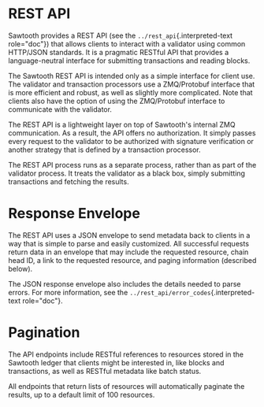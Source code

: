 # REST API

Sawtooth provides a REST API (see the
`../rest_api`{.interpreted-text role="doc"}) that allows clients to
interact with a validator using common HTTP/JSON standards. It is a
pragmatic RESTful API that provides a language-neutral interface for
submitting transactions and reading blocks.

The Sawtooth REST API is intended only as a simple interface for client
use. The validator and transaction processors use a ZMQ/Protobuf
interface that is more efficient and robust, as well as slightly more
complicated. Note that clients also have the option of using the
ZMQ/Protobuf interface to communicate with the validator.

The REST API is a lightweight layer on top of Sawtooth\'s internal ZMQ
communication. As a result, the API offers no authorization. It simply
passes every request to the validator to be authorized with signature
verification or another strategy that is defined by a transaction
processor.

The REST API process runs as a separate process, rather than as part of
the validator process. It treats the validator as a black box, simply
submitting transactions and fetching the results.

# Response Envelope

<!--
  Licensed under Creative Commons Attribution 4.0 International License
  https://creativecommons.org/licenses/by/4.0/
-->

The REST API uses a JSON envelope to send metadata back to clients in a
way that is simple to parse and easily customized. All successful
requests return data in an envelope that may include the requested
resource, chain head ID, a link to the requested resource, and paging
information (described below).

The JSON response envelope also includes the details needed to parse
errors. For more information, see the
`../rest_api/error_codes`{.interpreted-text role="doc"}.

# Pagination

The API endpoints include RESTful references to resources stored in the
Sawtooth ledger that clients might be interested in, like blocks and
transactions, as well as RESTful metadata like batch status.

All endpoints that return lists of resources will automatically paginate
the results, up to a default limit of 100 resources.
